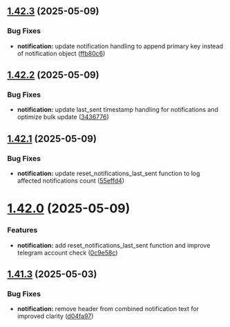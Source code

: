 ## [1.42.3](https://github.com/ghorbani-mohammad/Crypto-Assets-Monitoring/compare/v1.42.2...v1.42.3) (2025-05-09)


### Bug Fixes

* **notification:** update notification handling to append primary key instead of notification object ([ffb80c6](https://github.com/ghorbani-mohammad/Crypto-Assets-Monitoring/commit/ffb80c6c98552d908f29d54d93c498bc74e221f9))



## [1.42.2](https://github.com/ghorbani-mohammad/Crypto-Assets-Monitoring/compare/v1.42.1...v1.42.2) (2025-05-09)


### Bug Fixes

* **notification:** update last_sent timestamp handling for notifications and optimize bulk update ([3436776](https://github.com/ghorbani-mohammad/Crypto-Assets-Monitoring/commit/343677652fba4aaef919bb397837f12cb8ff9c34))



## [1.42.1](https://github.com/ghorbani-mohammad/Crypto-Assets-Monitoring/compare/v1.42.0...v1.42.1) (2025-05-09)


### Bug Fixes

* **notification:** update reset_notifications_last_sent function to log affected notifications count ([55effd4](https://github.com/ghorbani-mohammad/Crypto-Assets-Monitoring/commit/55effd4495e24d54b64472d8ec3b050be2fa893e))



# [1.42.0](https://github.com/ghorbani-mohammad/Crypto-Assets-Monitoring/compare/v1.41.3...v1.42.0) (2025-05-09)


### Features

* **notification:** add reset_notifications_last_sent function and improve telegram account check ([0c9e58c](https://github.com/ghorbani-mohammad/Crypto-Assets-Monitoring/commit/0c9e58caa1355656fffaf12b46f491cc479b0011))



## [1.41.3](https://github.com/ghorbani-mohammad/Crypto-Assets-Monitoring/compare/v1.41.2...v1.41.3) (2025-05-03)


### Bug Fixes

* **notification:** remove header from combined notification text for improved clarity ([d04fa97](https://github.com/ghorbani-mohammad/Crypto-Assets-Monitoring/commit/d04fa97ea366fe50d121ccd591d26ecbb4672ddb))



